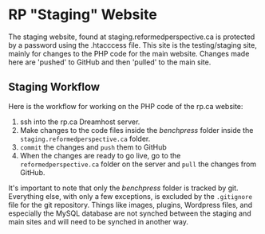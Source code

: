 # RP "Staging" Website

The staging website, found at staging.reformedperspective.ca is protected by a password using the .htacccess file. This site is the testing/staging site, mainly for changes to the PHP code for the main website. Changes made here are 'pushed' to GitHub and then 'pulled' to the main site.

## Staging Workflow

Here is the workflow for working on the PHP code of the rp.ca website:

1. ssh into the rp.ca Dreamhost server.
2. Make changes to the code files inside the *benchpress* folder inside the `staging.reformedperspective.ca` folder.
3. `commit` the changes and `push` them to GitHub
4. When the changes are ready to go live, go to the `reformedperspective.ca` folder on the server and `pull` the changes from GitHub.

It's important to note that only the *benchpress* folder is tracked by git. Everything else, with only a few exceptions, is excluded by the `.gitignore` file for the git repository. Things like images, plugins, Wordpress files, and especially the MySQL database are not synched between the staging and main sites and will need to be synched in another way.
